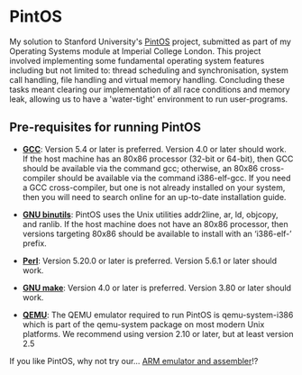 # PintOS

My solution to Stanford University's [PintOS](https://en.wikipedia.org/wiki/Pintos) project, submitted as part of my Operating Systems module at Imperial College London. This project involved implementing some fundamental operating system features including but not limited to: thread scheduling and synchronisation, system call handling, file handling and virtual memory handling. Concluding these tasks meant clearing our implementation of all race conditions and memory leak, allowing us to have a 'water-tight' environment to run user-programs.

## Pre-requisites for running PintOS

- [**GCC**](http://gcc.gnu.org/): Version 5.4 or later is preferred. Version 4.0 or
later should work. If the host machine has an 80x86 processor (32-bit or 64-bit), then GCC
should be available via the command gcc; otherwise, an 80x86 cross-compiler should be
available via the command i386-elf-gcc. If you need a GCC cross-compiler, but one is
not already installed on your system, then you will need to search online for an up-to-date
installation guide.

- [**GNU binutils**](http://www.gnu.org/software/binutils/): PintOS uses the
Unix utilities addr2line, ar, ld, objcopy, and ranlib. If the host machine does not have
an 80x86 processor, then versions targeting 80x86 should be available to install with an
‘i386-elf-’ prefix.

- [**Perl**](http://www.perl.org): Version 5.20.0 or later is preferred. Version 5.6.1
or later should work.

- [**GNU make**](http://www.gnu.org/software/make/): Version 4.0 or later is
preferred. Version 3.80 or later should work.

- [**QEMU**](http://fabrice.bellard.free.fr/qemu/): The QEMU emulator required to run PintOS is qemu-system-i386 which is part of the qemu-system package on
most modern Unix platforms. We recommend using version 2.10 or later, but at least version 2.5

If you like PintOS, why not try our... [ARM emulator and assembler](https://github.com/BnjmnCummings/arm-v8-emulator-and-assembler)!?
